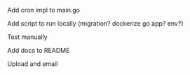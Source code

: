 Add cron impl to main.go

Add script to run locally (migration? dockerize go app? env?)

Test manually

Add docs to README

Upload and email